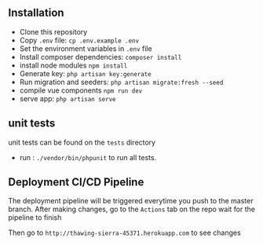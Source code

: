 
## Installation 

- Clone this repository 
- Copy `.env` file: `cp .env.example .env`
- Set the environment variables in `.env` file
- Install composer dependencies: `composer install`
- install node modules `npm install`
- Generate key: `php artisan key:generate`
- Run migration and seeders: `php artisan migrate:fresh --seed`
- compile vue components `npm run dev`
- serve app: `php artisan serve`

## unit tests

  unit tests can be found on the `tests` directory
- run : `./vendor/bin/phpunit` to run all tests.


## Deployment CI/CD Pipeline

The deployment pipeline will be triggered everytime you push to the master branch.
After making changes, go to the `Actions` tab on the repo
wait for the pipeline to finish

Then go to `http://thawing-sierra-45371.herokuapp.com` to see changes

